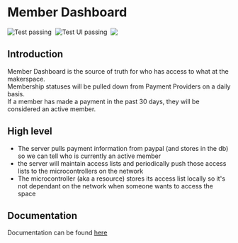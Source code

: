 # Member Dashboard

<div style="display: inline-flex; gap: 8px">
    <img alt="Test passing" src="https://github.com/Hackrva/memberdashboard/workflows/Test/badge.svg" />
    <img alt="Test UI passing" src="https://github.com/Hackrva/memberdashboard/workflows/Test%20UI/badge.svg" />
    <a href="https://goreportcard.com/report/github.com/HackRVA/memberserver">
        <img class="badge" tag="github.com/HackRVA/memberserver" src="https://img.shields.io/badge/go%20report-A+-brightgreen.svg?style=flat">
    </a>
</div>

## Introduction

Member Dashboard is the source of truth for who has access to what at the makerspace.  
Membership statuses will be pulled down from Payment Providers on a daily basis.  
If a member has made a payment in the past 30 days, they will be considered an active member.

## High level

- The server pulls payment information from paypal (and stores in the db) so we can tell who is currently an active member
- the server will maintain access lists and periodically push those access lists to the microcontrollers on the network
- The microcontroller (aka a resource) stores its access list locally so it's not dependant on the network when someone wants to access the space

## Documentation

Documentation can be found [here](https://hackrva.github.io/memberdashboard/development/setup.html)
